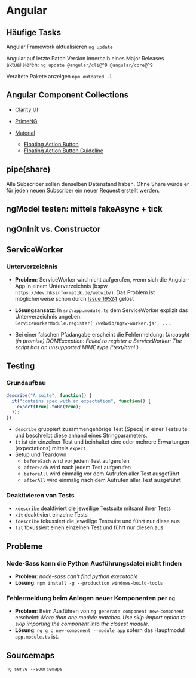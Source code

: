 # Angular

## Häufige Tasks

Angular Framework aktualisieren `ng update`

Angular auf letzte Patch Version innerhalb eines Major Releases aktualisieren:
`ng update @angular/cli@^9 @angular/core@^9`

Veraltete Pakete anzeigen `npm outdated -l`

## Angular Component Collections

* [Clarity UI](https://vmware.github.io/clarity/documentation/)
* [PrimeNG](https://www.primefaces.org/primeng/)

* [Material](https://material.io)
    * [Floating Action Button](https://material.io/components/web/catalog/buttons/floating-action-buttons/)
    * [Floating Action Button Guideline](https://material.io/guidelines/components/buttons-floating-action-button.html)

## pipe(share)

Alle Subscriber sollen denselben Datenstand haben.
Ohne Share würde er für jeden neuen Subscriber ein neuer Request erstellt werden.

## ngModel testen: mittels fakeAsync + tick

## ngOnInit vs. Constructor

## ServiceWorker

### Unterverzeichnis
* **Problem**: ServiceWorker wird nicht aufgerufen, wenn sich die Angular-App in einem Unterverzeichnis
(bspw. `https://dev.hksinformatik.de/webwib/`). Das Problem ist möglicherweise schon durch [Issue 19524](https://github.com/angular/angular/issues/19524) gelöst

* **Lösungsansatz**: In `src\app.module.ts` dem ServiceWorker explizit das Unterverzeichnis angeben:
`ServiceWorkerModule.register('/webwib/ngsw-worker.js', ...`.

* Bei einer falschen Pfadangabe erscheint die Fehlermeldung: *Uncaught (in promise) DOMException: Failed to register a
ServiceWorker: The script has an unsupported MIME type ('text/html').*

## Testing

### Grundaufbau
```typescript
describe("A suite", function() {
  it("contains spec with an expectation", function() {
    expect(true).toBe(true);
  });
});
```
* `describe` gruppiert zusammengehörige Test (Specs) in einer Testsuite und beschreibt diese anhand eines Stringparameters.
* `it` ist ein einzelner Test und beinhaltet eine oder mehrere Erwartungen (expectations) mittels `expect`
* Setup und Teardown
  * `beforeEach` wird vor jedem Test aufgerufen
  * `afterEach` wird nach jedem Test aufgerufen
  * `beforeAll` wird einmalig vor dem Aufrufen aller Test ausgeführt
  * `afterAll` wird einmalig nach dem Aufrufen aller Test ausgeführt

### Deaktivieren von Tests
* `xdescribe` deaktiviert die jeweilige Testsuite mitsamt ihrer Tests
* `xit` deaktiviert einzelne Tests
* `fdescribe` fokussiert die jeweilige Testsuite und führt nur diese aus
* `fit` fokussiert einen einzelnen Test und führt nur diesen aus


## Probleme

### Node-Sass kann die Python Ausführungsdatei nicht finden
* **Problem**: *node-sass can't find python executable*
* **Lösung**: `npm install -g --production windows-build-tools`

### Fehlermeldung beim Anlegen neuer Komponenten per ``ng``
* **Problem**: Beim Ausführen von `ng generate component new-component` erscheint: *More than one module matches. Use skip-import option to skip importing the component into the closest module.*
* **Lösung**: `ng g c new-component --module app` sofern das Hauptmodul `app.module.ts` ist.

## Sourcemaps
`ng serve --sourcemaps`